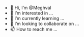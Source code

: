- 👋 Hi, I’m @Meghval
- 👀 I’m interested in ...
- 🌱 I’m currently learning ...
- 💞️ I’m looking to collaborate on ...
- 📫 How to reach me ...

<!---
Meghval/Meghval is a ✨ special ✨ repository because its `README.md` (this file) appears on your GitHub profile.
You can click the Preview link to take a look at your changes.
--->
